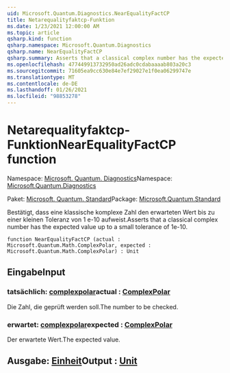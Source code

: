 ```yaml
---
uid: Microsoft.Quantum.Diagnostics.NearEqualityFactCP
title: Netarequalityfaktcp-Funktion
ms.date: 1/23/2021 12:00:00 AM
ms.topic: article
qsharp.kind: function
qsharp.namespace: Microsoft.Quantum.Diagnostics
qsharp.name: NearEqualityFactCP
qsharp.summary: Asserts that a classical complex number has the expected value up to a small tolerance of 1e-10.
ms.openlocfilehash: 477449913732950ad26adc0cdabaaaab803a20c3
ms.sourcegitcommit: 71605ea9cc630e84e7ef29027e1f0ea06299747e
ms.translationtype: MT
ms.contentlocale: de-DE
ms.lasthandoff: 01/26/2021
ms.locfileid: "98853278"
---
```

# <a name="nearequalityfactcp-function"></a><span data-ttu-id="c73ef-102">Netarequalityfaktcp-Funktion</span><span class="sxs-lookup"><span data-stu-id="c73ef-102">NearEqualityFactCP function</span></span>

<span data-ttu-id="c73ef-103">Namespace: [Microsoft. Quantum. Diagnostics](xref:Microsoft.Quantum.Diagnostics)</span><span class="sxs-lookup"><span data-stu-id="c73ef-103">Namespace: [Microsoft.Quantum.Diagnostics](xref:Microsoft.Quantum.Diagnostics)</span></span>

<span data-ttu-id="c73ef-104">Paket: [Microsoft. Quantum. Standard](https://nuget.org/packages/Microsoft.Quantum.Standard)</span><span class="sxs-lookup"><span data-stu-id="c73ef-104">Package: [Microsoft.Quantum.Standard](https://nuget.org/packages/Microsoft.Quantum.Standard)</span></span>


<span data-ttu-id="c73ef-105">Bestätigt, dass eine klassische komplexe Zahl den erwarteten Wert bis zu einer kleinen Toleranz von 1 e-10 aufweist.</span><span class="sxs-lookup"><span data-stu-id="c73ef-105">Asserts that a classical complex number has the expected value up to a small tolerance of 1e-10.</span></span>

```qsharp
function NearEqualityFactCP (actual : Microsoft.Quantum.Math.ComplexPolar, expected : Microsoft.Quantum.Math.ComplexPolar) : Unit
```


## <a name="input"></a><span data-ttu-id="c73ef-106">Eingabe</span><span class="sxs-lookup"><span data-stu-id="c73ef-106">Input</span></span>

### <a name="actual--complexpolar"></a><span data-ttu-id="c73ef-107">tatsächlich: [complexpolar](xref:Microsoft.Quantum.Math.ComplexPolar)</span><span class="sxs-lookup"><span data-stu-id="c73ef-107">actual : [ComplexPolar](xref:Microsoft.Quantum.Math.ComplexPolar)</span></span>

<span data-ttu-id="c73ef-108">Die Zahl, die geprüft werden soll.</span><span class="sxs-lookup"><span data-stu-id="c73ef-108">The number to be checked.</span></span>


### <a name="expected--complexpolar"></a><span data-ttu-id="c73ef-109">erwartet: [complexpolar](xref:Microsoft.Quantum.Math.ComplexPolar)</span><span class="sxs-lookup"><span data-stu-id="c73ef-109">expected : [ComplexPolar](xref:Microsoft.Quantum.Math.ComplexPolar)</span></span>

<span data-ttu-id="c73ef-110">Der erwartete Wert.</span><span class="sxs-lookup"><span data-stu-id="c73ef-110">The expected value.</span></span>



## <a name="output--unit"></a><span data-ttu-id="c73ef-111">Ausgabe: [Einheit](xref:microsoft.quantum.lang-ref.unit)</span><span class="sxs-lookup"><span data-stu-id="c73ef-111">Output : [Unit](xref:microsoft.quantum.lang-ref.unit)</span></span>

